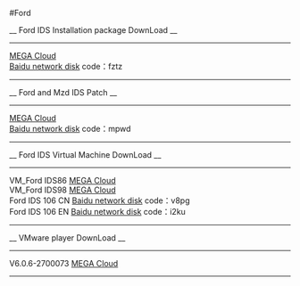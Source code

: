 
#Ford



__ Ford IDS Installation package DownLoad __

<hr class="hrkStyle" />

<div class="linkStyle"><a target="_blank" href="https://mega.nz/folder/tQ1z3AAD#qBMVScze53Nwo06MkSDM4w" >MEGA Cloud </a> </div>

<div class="linkStyle"><a target="_blank" href="https://pan.baidu.com/s/1gTK2yL07rJh0Y6Nx7CsV8w" >Baidu network disk</a> code：fztz </div>



***
__ Ford and Mzd IDS Patch __

<hr class="hrkStyle" />

<div class="linkStyle"><a target="_blank" href="https://mega.nz/file/MQljnKyS#kr02B4BBmoWrRuRuhVulIjrtYv0OixoZt7o5o-48H-g" >MEGA Cloud </a> </div>

<div class="linkStyle"><a target="_blank" href="https://pan.baidu.com/s/1Ca-kfBtdreGXL5qDCDBQzA" >Baidu network disk</a> code：mpwd </div>



***

__ Ford IDS Virtual Machine DownLoad __

<hr class="hrkStyle" />

<div class="linkStyle"> VM_Ford IDS86 <a target="_blank" href="https://mega.nz/#!YR0TkKbI!IceZeZAtA2fwAJMu01uzT1abBY3m1v8hBwHjwcx-9go" >MEGA Cloud</a> </div>

<div class="linkStyle"> VM_Ford IDS98 <a target="_blank" href="https://mega.nz/#!QYcDALhL!O8ibp-syZzPcc99vthyhGRoQ3lUQpUHYb74d9omK_1A" >MEGA Cloud</a> </div>

<div class="linkStyle"> Ford IDS 106 CN <a target="_blank" href="https://pan.baidu.com/s/1yhbR1yTrr5B0rKKhTrmQMw" >Baidu network disk</a> code：v8pg </div>

<div class="linkStyle"> Ford IDS 106 EN <a target="_blank" href="https://pan.baidu.com/s/13_oIwio1Eehl_usP6CgbWw" >Baidu network disk</a> code：i2ku </div>


***
__ VMware player DownLoad __

<hr class="hrkStyle" />

<div class="linkStyle"> V6.0.6-2700073 <a target="_blank" href="https://mega.nz/#!dEU3GApQ!WgKNuv3G691mGf8_lxZ9HLEeNmAHUJqIB3DCnKfTq5U" >MEGA Cloud </a> </div>




***






